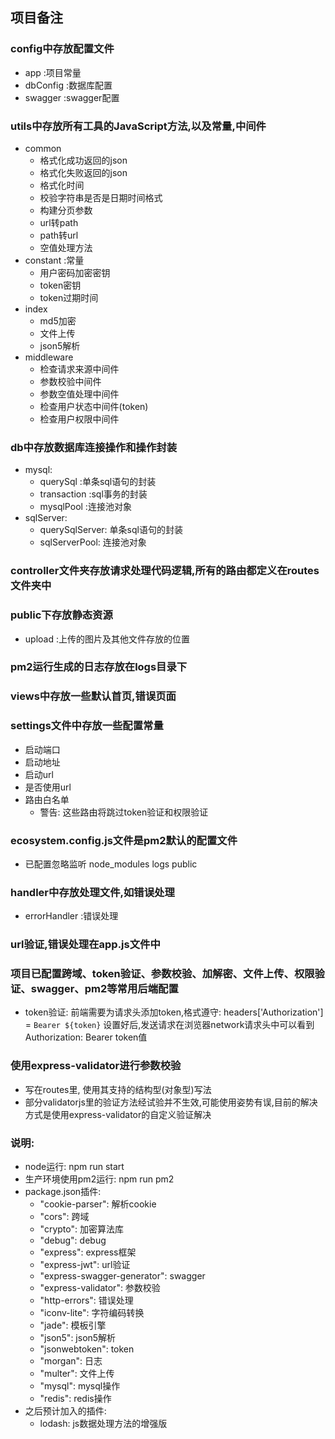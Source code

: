 ## 项目备注

### config中存放配置文件
 - app :项目常量
 - dbConfig :数据库配置
 - swagger :swagger配置

### utils中存放所有工具的JavaScript方法,以及常量,中间件
 - common
   - 格式化成功返回的json
   - 格式化失败返回的json
   - 格式化时间
   - 校验字符串是否是日期时间格式
   - 构建分页参数
   - url转path
   - path转url
   - 空值处理方法
 - constant :常量
   - 用户密码加密密钥
   - token密钥
   - token过期时间
 - index
   - md5加密
   - 文件上传
   - json5解析
 - middleware
   - 检查请求来源中间件
   - 参数校验中间件
   - 参数空值处理中间件
   - 检查用户状态中间件(token)
   - 检查用户权限中间件
  

### db中存放数据库连接操作和操作封装
 - mysql: 
   - querySql :单条sql语句的封装
   - transaction :sql事务的封装
   - mysqlPool :连接池对象
 - sqlServer:
   - querySqlServer: 单条sql语句的封装
   - sqlServerPool: 连接池对象

### controller文件夹存放请求处理代码逻辑,所有的路由都定义在routes文件夹中

### public下存放静态资源
 - upload :上传的图片及其他文件存放的位置

### pm2运行生成的日志存放在logs目录下

### views中存放一些默认首页,错误页面

### settings文件中存放一些配置常量
 - 启动端口
 - 启动地址
 - 启动url
 - 是否使用url
 - 路由白名单
   - 警告: 这些路由将跳过token验证和权限验证

### ecosystem.config.js文件是pm2默认的配置文件
 - 已配置忽略监听 node_modules  logs  public

### handler中存放处理文件,如错误处理
 - errorHandler :错误处理

### url验证,错误处理在app.js文件中

### 项目已配置跨域、token验证、参数校验、加解密、文件上传、权限验证、swagger、pm2等常用后端配置
 - token验证: 前端需要为请求头添加token,格式遵守: headers['Authorization'] = `Bearer ${token}`  设置好后,发送请求在浏览器network请求头中可以看到 Authorization: Bearer token值

### 使用express-validator进行参数校验
 - 写在routes里, 使用其支持的结构型(对象型)写法
 - 部分validatorjs里的验证方法经试验并不生效,可能使用姿势有误,目前的解决方式是使用express-validator的自定义验证解决

### 说明: 
 - node运行:  npm run start
 - 生产环境使用pm2运行: npm run pm2
 - package.json插件:
   - "cookie-parser": 解析cookie
   - "cors": 跨域
   - "crypto": 加密算法库
   - "debug": debug
   - "express": express框架
   - "express-jwt": url验证
   - "express-swagger-generator": swagger
   - "express-validator": 参数校验
   - "http-errors": 错误处理
   - "iconv-lite": 字符编码转换
   - "jade": 模板引擎
   - "json5": json5解析
   - "jsonwebtoken": token
   - "morgan": 日志
   - "multer": 文件上传
   - "mysql": mysql操作
   - "redis": redis操作
 - 之后预计加入的插件:
   - lodash: js数据处理方法的增强版